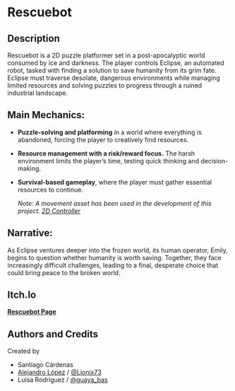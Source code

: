 # Rescuebot
## Description
Rescuebot is a 2D puzzle platformer set in a post-apocalyptic world consumed by ice and darkness. The player controls Eclipse, an automated robot, tasked with finding a solution to save humanity from its grim fate. Eclipse must traverse desolate, dangerous environments while managing limited resources and solving puzzles to progress through a ruined industrial landscape.

## Main Mechanics:
- **Puzzle-solving and platforming** in a world where everything is abandoned, forcing the player to creatively find resources.
- **Resource management with a risk/reward focus.** The harsh environment limits the player’s time, testing quick thinking and decision-making.
- **Survival-based gameplay**, where the player must gather essential resources to continue.

  *Note: A movement asset has been used in the development of this project. [2D Controller](https://github.com/Matthew-J-Spencer/Ultimate-2D-Controller)*

## Narrative:
As Eclipse ventures deeper into the frozen world, its human operator, Emily, begins to question whether humanity is worth saving. Together, they face increasingly difficult challenges, leading to a final, desperate choice that could bring peace to the broken world.

## Itch.Io
[**Rescuebot Page**](https://lionix73.itch.io/rescuebot)

## Authors and Credits
Created by 
- Santiago Cárdenas
- [Alejandro López](https://www.linkedin.com/in/alejandro-lopez-ramirez-34479b2a1/) / [@Lionix73](https://x.com/Lionix73/)
- Luisa Rodríguez / [@guaya_bas](https://www.instagram.com/guaya_bas/)

